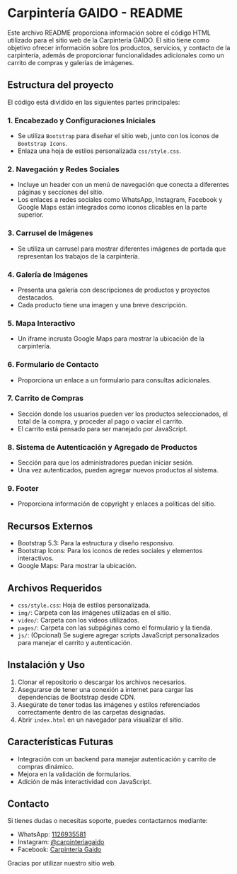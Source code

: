 # Carpintería GAIDO - README

Este archivo README proporciona información sobre el código HTML utilizado para el sitio web de la Carpintería GAIDO. El sitio tiene como objetivo ofrecer información sobre los productos, servicios, y contacto de la carpintería, además de proporcionar funcionalidades adicionales como un carrito de compras y galerías de imágenes.

## Estructura del proyecto

El código está dividido en las siguientes partes principales:

### 1. **Encabezado y Configuraciones Iniciales**
- Se utiliza `Bootstrap` para diseñar el sitio web, junto con los iconos de `Bootstrap Icons`.
- Enlaza una hoja de estilos personalizada `css/style.css`.

### 2. **Navegación y Redes Sociales**
- Incluye un header con un menú de navegación que conecta a diferentes páginas y secciones del sitio.
- Los enlaces a redes sociales como WhatsApp, Instagram, Facebook y Google Maps están integrados como iconos clicables en la parte superior.

### 3. **Carrusel de Imágenes**
- Se utiliza un carrusel para mostrar diferentes imágenes de portada que representan los trabajos de la carpintería.

### 4. **Galería de Imágenes**
- Presenta una galería con descripciones de productos y proyectos destacados.
- Cada producto tiene una imagen y una breve descripción.

### 5. **Mapa Interactivo**
- Un iframe incrusta Google Maps para mostrar la ubicación de la carpintería.

### 6. **Formulario de Contacto**
- Proporciona un enlace a un formulario para consultas adicionales.

### 7. **Carrito de Compras**
- Sección donde los usuarios pueden ver los productos seleccionados, el total de la compra, y proceder al pago o vaciar el carrito.
- El carrito está pensado para ser manejado por JavaScript.

### 8. **Sistema de Autenticación y Agregado de Productos**
- Sección para que los administradores puedan iniciar sesión.
- Una vez autenticados, pueden agregar nuevos productos al sistema.

### 9. **Footer**
- Proporciona información de copyright y enlaces a políticas del sitio.

## Recursos Externos
- Bootstrap 5.3: Para la estructura y diseño responsivo.
- Bootstrap Icons: Para los iconos de redes sociales y elementos interactivos.
- Google Maps: Para mostrar la ubicación.

## Archivos Requeridos
- `css/style.css`: Hoja de estilos personalizada.
- `img/`: Carpeta con las imágenes utilizadas en el sitio.
- `video/`: Carpeta con los videos utilizados.
- `pages/`: Carpeta con las subpáginas como el formulario y la tienda.
- `js/`: (Opcional) Se sugiere agregar scripts JavaScript personalizados para manejar el carrito y autenticación.

## Instalación y Uso
1. Clonar el repositorio o descargar los archivos necesarios.
2. Asegurarse de tener una conexión a internet para cargar las dependencias de Bootstrap desde CDN.
3. Asegúrate de tener todas las imágenes y estilos referenciados correctamente dentro de las carpetas designadas.
4. Abrir `index.html` en un navegador para visualizar el sitio.

## Características Futuras
- Integración con un backend para manejar autenticación y carrito de compras dinámico.
- Mejora en la validación de formularios.
- Adición de más interactividad con JavaScript.

## Contacto
Si tienes dudas o necesitas soporte, puedes contactarnos mediante:
- WhatsApp: [1126935581](https://api.whatsapp.com/send/?phone=1126935581&text&type=phone_number&app_absent=0)
- Instagram: [@carpinteriagaido](https://www.instagram.com/carpinteriagaido/)
- Facebook: [Carpintería Gaido](https://www.facebook.com/carpinteria.gaidofp/)

Gracias por utilizar nuestro sitio web.


